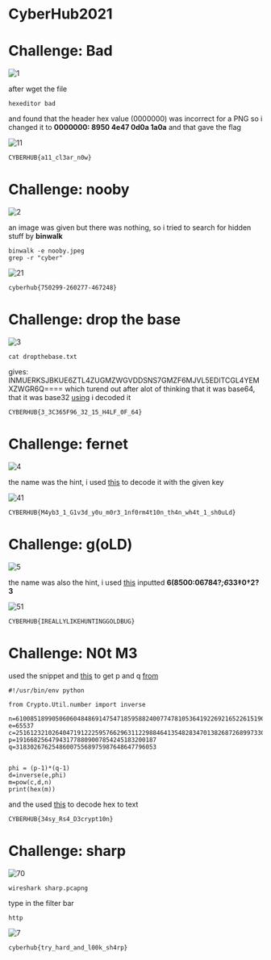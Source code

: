 <h1>CyberHub2021</h1>

<h1>Challenge: Bad</h1>

![1](https://user-images.githubusercontent.com/69141453/111061946-531aab80-847c-11eb-9fb0-1a8471335a1c.png)

after wget the file
```
hexeditor bad 
```
and found that the header hex value (0000000) was incorrect for a PNG so i changed it to **0000000: 8950 4e47 0d0a 1a0a** and that gave the flag

![11](https://user-images.githubusercontent.com/69141453/111062002-af7dcb00-847c-11eb-9cfa-cc9014131557.png)

```
CYBERHUB{a11_cl3ar_n0w}
```

<h1>Challenge: nooby</h1>

![2](https://user-images.githubusercontent.com/69141453/111061955-662d7b80-847c-11eb-92e7-4756b58a4f66.png)

an image was given but there was nothing, so i tried to search for hidden stuff by **binwalk**
```
binwalk -e nooby.jpeg
grep -r "cyber"
```
![21](https://user-images.githubusercontent.com/69141453/111062013-c15f6e00-847c-11eb-9379-c74658ad59ac.png)

```
cyberhub{750299-260277-467248}
```

<h1>Challenge: drop the base</h1>

![3](https://user-images.githubusercontent.com/69141453/111061967-7180a700-847c-11eb-92c6-f2e43203b90d.png)

```
cat dropthebase.txt 
```
gives: INMUERKSJBKUE6ZTL4ZUGMZWGVDDSNS7GMZF6MJVL5EDITCGL4YEMXZWGR6Q====
which turend out after alot of thinking that it was base64, that it was base32
[using](https://www.dcode.fr/base-32-encoding) i decoded it
```
CYBERHUB{3_3C365F96_32_15_H4LF_0F_64}
```

<h1>Challenge: fernet</h1>

![4](https://user-images.githubusercontent.com/69141453/111061975-7cd3d280-847c-11eb-9c57-cb38a5ff5745.png)

the name was the hint, i used [this](https://asecuritysite.com/encryption/ferdecode) to decode it with the given key

![41](https://user-images.githubusercontent.com/69141453/111062026-d1774d80-847c-11eb-8e51-85850d30c634.png)

```
CYBERHUB{M4yb3_1_G1v3d_y0u_m0r3_1nf0rm4t10n_th4n_wh4t_1_sh0uLd}
```

<h1>Challenge: g(oLD)</h1>

![5](https://user-images.githubusercontent.com/69141453/111061981-86f5d100-847c-11eb-8a6e-f61fd18b238b.png)

the name was also the hint, i used [this](https://www.dcode.fr/gold-bug-poe) inputted **6(8500:06784?*;6*33‡0†2?3**

![51](https://user-images.githubusercontent.com/69141453/111062035-db994c00-847c-11eb-8126-f75cf3130894.png)

```
CYBERHUB{IREALLYLIKEHUNTINGGOLDBUG}
```

<h1>Challenge: N0t M3 </h1>

used the snippet and [this](http://factordb.com/) to get p and q [from](https://www.youtube.com/watch?v=68Tgdx_Y8ng) 
```
#!/usr/bin/env python

from Crypto.Util.number import inverse

n=61008518990506060484869147547185958824007747810536419226921652261519047461911
e=65537
c=25161232102640471912225957662963112298846413548283470138268726899733058517741
p=191668256479431778809007854245183200187
q=318302676254860075568975987648647796053


phi = (p-1)*(q-1)
d=inverse(e,phi)
m=pow(c,d,n)
print(hex(m))
```
and the used [this](https://cryptii.com/pipes/hex-decoder) to decode hex to text
```
CYBERHUB{34sy_Rs4_D3crypt10n}
```

<h1>Challenge: sharp </h1>

![70](https://user-images.githubusercontent.com/69141453/111061992-9c6afb00-847c-11eb-8b27-0d4d91b784bb.png)

```
wireshark sharp.pcapng
```
type in the filter bar
```
http
```

![7](https://user-images.githubusercontent.com/69141453/111062084-2d41d680-847d-11eb-9e1c-d746dc1fec29.png)

```
cyberhub{try_hard_and_l00k_sh4rp}
```











